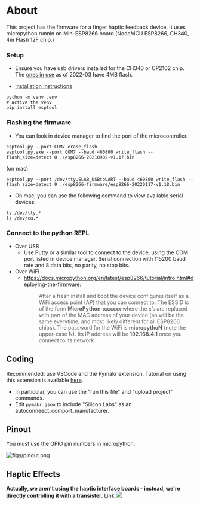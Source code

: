 # About

This project has the firmware for a finger haptic feedback device. It uses micropython runnin on Mini ESP8266 board  (NodeMCU ESP8266, CH340, 4m Flash 12F chip.)

### Setup

* Ensure you have usb drivers installed for the CH340 or CP2102 chip. The [ones in use](https://smile.amazon.com/gp/product/B07L8W9SP3/ref=ppx_yo_dt_b_search_asin_title?ie=UTF8&psc=1) as of 2022-03 have 4MB flash.

* [Installation Instructions](https://docs.micropython.org/en/latest/esp8266/tutorial/intro.html)

```
python -m venv .env
# active the venv
pip install esptool
```

### Flashing the firmware

* You can look in device manager to find the port of the microcontroller.
```
esptool.py --port COM7 erase_flash
esptool.py.exe --port COM7 --baud 460800 write_flash --flash_size=detect 0 .\esp8266-20210902-v1.17.bin
```

(on mac):
```
esptool.py --port /dev/tty.SLAB_USBtoUART --baud 460800 write_flash --flash_size=detect 0 ./esp8266-firmware/esp8266-20220117-v1.18.bin
```

* On mac, you can use the following command to view available serial devices.
```
ls /dev/tty.*
ls /dev/cu.*
```


### Connect to the python REPL

* Over USB
  * Use Putty or a similar tool to connect to the device, using the COM port listed in device manager. Serial connection with 115200 baud rate and 8 data bits, no parity, no stop bits.
* Over WiFi
  * <https://docs.micropython.org/en/latest/esp8266/tutorial/intro.html#deploying-the-firmware>:
    > After a fresh install and boot the device configures itself as a WiFi access point (AP) that you can connect to. The ESSID is of the form **MicroPython-xxxxxx** where the x’s are replaced with part of the MAC address of your device (so will be the same everytime, and most likely different for all ESP8266 chips). The password for the WiFi is **micropythoN** (note the upper-case N). Its IP address will be **192.168.4.1** once you connect to its network. 

## Coding

Recommended: use VSCode and the Pymakr extension. Tutorial on using this extension is available [here](https://randomnerdtutorials.com/micropython-esp32-esp8266-vs-code-pymakr/#connecting).
* In particular, you can use the "run this file" and "upload project" commands.
* Edit `pymakr.json` to include "Silicon Labs" as an autoconneect_comport_manufacturer.

## Pinout

You must use the GPIO pin numbers in micropython.
<!-- ![firmware pinout](pinout.webp) -->
![figs/pinout.png](https://i2.wp.com/randomnerdtutorials.com/wp-content/uploads/2019/05/ESP8266-NodeMCU-kit-12-E-pinout-gpio-pin.png?w=817&quality=100&strip=all&ssl=1)

  
## Haptic Effects

**Actually, we aren't using the haptic interface boards - instead, we're directly controlling it with a transister.**
[Link](https://learn.adafruit.com/adafruit-drv2605-haptic-controller-breakout/python-circuitpython)
![](https://cdn-learn.adafruit.com/assets/assets/000/072/594/medium800/adafruit_products_DRV_Waveforms.png?1552347698)